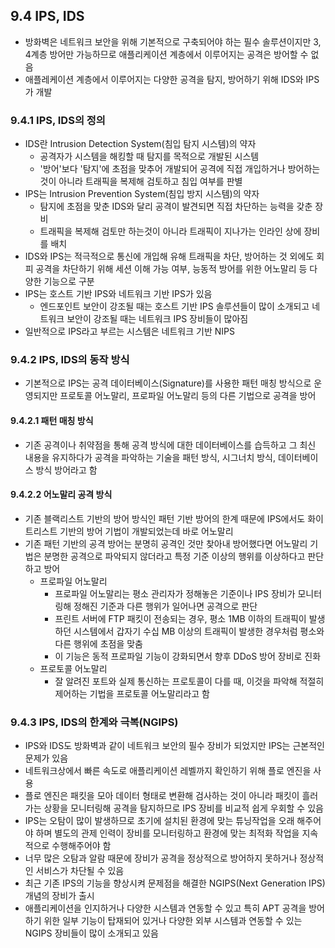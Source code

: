 ## 9.4 IPS, IDS

-   방화벽은 네트워크 보안을 위해 기본적으로 구축되어야 하는 필수 솔루션이지만 3, 4계층 방어만 가능하므로 애플리케이션 계층에서 이루어지는 공격은 방어할 수 없음
-   애플레케이션 계층에서 이루어지는 다양한 공격을 탐지, 방어하기 위해 IDS와 IPS가 개발

### 9.4.1 IPS, IDS의 정의

-   IDS란 Intrusion Detection System(침입 탐지 시스템)의 약자
    -   공격자가 시스템을 해킹할 때 탐지를 목적으로 개발된 시스템
    -   '방어'보다 '탐지'에 초점을 맞추어 개발되어 공격에 직접 개입하거나 방어하는 것이 아니라 트래픽을 복제해 검토하고 침입 여부를 판별
-   IPS는 Intrusion Prevention System(침입 방지 시스템)의 약자
    -   탐지에 초점을 맞춘 IDS와 달리 공격이 발견되면 직접 차단하는 능력을 갖춘 장비
    -   트래픽을 복제해 검토만 하는것이 아니라 트래픽이 지나가는 인라인 상에 장비를 배치
-   IDS와 IPS는 적극적으로 통신에 개입해 유해 트래픽을 차단, 방어하는 것 외에도 회피 공격을 차단하기 위해 세션 이해 가능 여부, 능동적 방어를 위한 어노말리 등 다양한 기능으로 구분
-   IPS는 호스트 기반 IPS와 네트워크 기반 IPS가 있음
    -   엔드포인트 보안이 강조될 때는 호스트 기반 IPS 솔루션들이 많이 소개되고 네트워크 보안이 강조될 때는 네트워크 IPS 장비들이 많아짐
-   일반적으로 IPS라고 부르는 시스템은 네트워크 기반 NIPS

### 9.4.2 IPS, IDS의 동작 방식

-   기본적으로 IPS는 공격 데이터베이스(Signature)를 사용한 패턴 매칭 방식으로 운영되지만 프로토콜 어노말리, 프로파일 어노말리 등의 다른 기법으로 공격을 방어

#### 9.4.2.1 패턴 매칭 방식

-   기존 공격이나 취약점을 통해 공격 방식에 대한 데이터베이스를 습득하고 그 최신 내용을 유지하다가 공격을 파악하는 기술을 패턴 방식, 시그너치 방식, 데이터베이스 방식 방어라고 함

#### 9.4.2.2 어노말리 공격 방식

-   기존 블랙리스트 기반의 방어 방식인 패턴 기반 방어의 한계 때문에 IPS에서도 화이트리스트 기반의 방어 기법이 개발되었는데 바로 어노말리
-   기존 패턴 기반의 공격 방어는 분명히 공격인 것만 찾아내 방어했다면 어노말리 기법은 분명한 공격으로 파악되지 않더라고 특정 기준 이상의 행위를 이상하다고 판단하고 방어
    -   프로파일 어노말리
        -   프로파일 어노말리는 평소 관리자가 정해놓은 기준이나 IPS 장비가 모니터링해 정해진 기준과 다른 행위가 일어나면 공격으로 판단
        -   프린트 서버에 FTP 패킷이 전송되는 경우, 평소 1MB 이하의 트래픽이 발생하던 시스템에서 갑자기 수십 MB 이상의 트래픽이 발생한 경우처럼 평소와 다른 행위에 초점을 맞춤
        -   이 기능은 동적 프로파일 기능이 강화되면서 향후 DDoS 방어 장비로 진화
    -   프로토콜 어노말리
        -   잘 알려진 포트와 실제 통신하는 프로토콜이 다를 때, 이것을 파악해 적절히 제어하는 기법을 프로토콜 어노말리라고 함

### 9.4.3 IPS, IDS의 한계와 극복(NGIPS)

-   IPS와 IDS도 방화벽과 같이 네트워크 보안의 필수 장비가 되었지만 IPS는 근본적인 문제가 있음
-   네트워크상에서 빠른 속도로 애플리케이션 레벨까지 확인하기 위해 플로 엔진을 사용
-   플로 엔진은 패킷을 모아 데이터 형태로 변환해 검사하는 것이 아니라 패킷이 흘러가는 상황을 모니터링해 공격을 탐지하므로 IPS 장비를 비교적 쉽게 우회할 수 있음
-   IPS는 오탐이 많이 발생하므로 초기에 설치된 환경에 맞는 튜닝작업을 오래 해주어야 하며 별도의 관제 인력이 장비를 모니터링하고 환경에 맞는 최적화 작업을 지속적으로 수행해주어야 함
-   너무 많은 오탐과 알람 때문에 장비가 공격을 정상적으로 방어하지 못하거나 정상적인 서비스가 차단될 수 있음
-   최근 기존 IPS의 기능을 향상시켜 문제점을 해결한 NGIPS(Next Generation IPS) 개념의 장비가 출시
-   애플리케이션을 인지하거나 다양한 시스템과 연동할 수 있고 특히 APT 공격을 방어하기 위한 일부 기능이 탑재되어 있거나 다양한 외부 시스템과 연동할 수 있는 NGIPS 장비들이 많이 소개되고 있음
